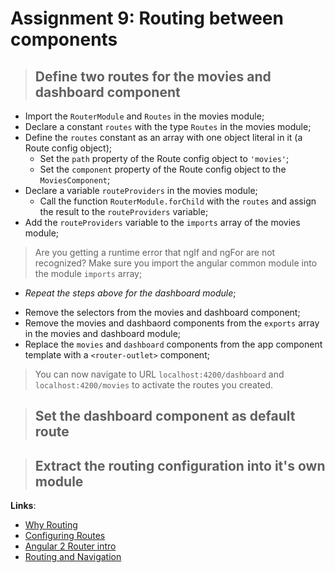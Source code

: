 Assignment 9: Routing between components
==============================================

> ## Define two routes for the movies and dashboard component  

- Import the `RouterModule` and `Routes` in the movies module;
- Declare a constant `routes` with the type `Routes` in the movies module;
- Define the `routes` constant as an array with one object literal in it (a Route config object);
  - Set the `path` property of the Route config object to `'movies'`;
  - Set the `component` property of the Route config object to the `MoviesComponent`;
- Declare a variable `routeProviders` in the movies module;
  - Call the function `RouterModule.forChild` with the `routes` and assign the result to the `routeProviders` variable;
- Add the `routeProviders` variable to the `imports` array of the movies module;
> Are you getting a runtime error that ngIf and ngFor are not recognized? Make sure you import the angular common module into the module `imports` array;
* *Repeat the steps above for the dashboard module*;

- Remove the selectors from the movies and dashboard component;
- Remove the movies and dashbaord components from the `exports` array in the movies and dashboard module;
- Replace the `movies` and `dashboard` components from the app component template with a `<router-outlet>` component;

> You can now navigate to URL `localhost:4200/dashboard` and `localhost:4200/movies` to activate the routes you created.

> ## Set the dashboard component as default route

> ## Extract the routing configuration into it's own module

**Links**:
- [Why Routing](https://angular-2-training-book.rangle.io/handout/routing/why_routing.html)
- [Configuring Routes](https://angular-2-training-book.rangle.io/handout/routing/config.html)
- [Angular 2 Router intro](http://blog.angular-university.io/angular2-router/)
- [Routing and Navigation](https://angular.io/docs/ts/latest/guide/router.html)
